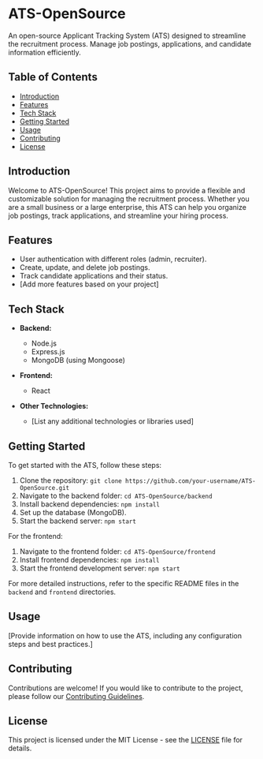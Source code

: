 # ATS-OpenSource

An open-source Applicant Tracking System (ATS) designed to streamline the recruitment process. Manage job postings, applications, and candidate information efficiently.

## Table of Contents
- [Introduction](#introduction)
- [Features](#features)
- [Tech Stack](#tech-stack)
- [Getting Started](#getting-started)
- [Usage](#usage)
- [Contributing](#contributing)
- [License](#license)

## Introduction

Welcome to ATS-OpenSource! This project aims to provide a flexible and customizable solution for managing the recruitment process. Whether you are a small business or a large enterprise, this ATS can help you organize job postings, track applications, and streamline your hiring process.

## Features

- User authentication with different roles (admin, recruiter).
- Create, update, and delete job postings.
- Track candidate applications and their status.
- [Add more features based on your project]

## Tech Stack

- **Backend:**
  - Node.js
  - Express.js
  - MongoDB (using Mongoose)

- **Frontend:**
  - React

- **Other Technologies:**
  - [List any additional technologies or libraries used]

## Getting Started

To get started with the ATS, follow these steps:

1. Clone the repository: `git clone https://github.com/your-username/ATS-OpenSource.git`
2. Navigate to the backend folder: `cd ATS-OpenSource/backend`
3. Install backend dependencies: `npm install`
4. Set up the database (MongoDB).
5. Start the backend server: `npm start`

For the frontend:

1. Navigate to the frontend folder: `cd ATS-OpenSource/frontend`
2. Install frontend dependencies: `npm install`
3. Start the frontend development server: `npm start`

For more detailed instructions, refer to the specific README files in the `backend` and `frontend` directories.

## Usage

[Provide information on how to use the ATS, including any configuration steps and best practices.]

## Contributing

Contributions are welcome! If you would like to contribute to the project, please follow our [Contributing Guidelines](https://github.com/niladrigithub/ats-opensource/blob/main/CODE_OF_CONDUCT.md).

## License

This project is licensed under the MIT License - see the [LICENSE](https://github.com/niladrigithub/ats-opensource/blob/main/LICENSE) file for details.
